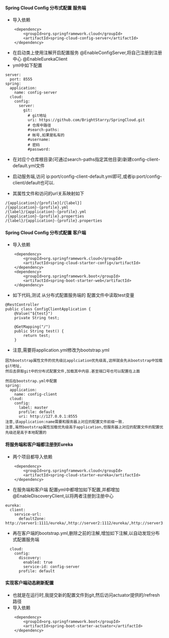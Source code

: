 #### Spring Cloud Config 分布式配置 服务端
* 导入依赖
>
		<dependency>
			<groupId>org.springframework.cloud</groupId>
			<artifactId>spring-cloud-config-server</artifactId>
		</dependency>

>
* 在启动类上使用注解开启配置服务 @EnableConfigServer,将自己注册到注册中心 @EnableEurekaClient
* yml中如下配置
>
    server:
      port: 8555
    spring:
      application:
        name: config-server
      cloud:
        config:
          server:
            git:
              # git地址
              uri: https://github.com/BrightStarry/SpringCloud.git
              # 仓库中路径
              #search-paths:
              # 帐号,如果是私有的
              #username: 
              # 密码
              #password: 
>
* 在对应个仓库根目录(可通过search-paths指定其他目录)新建config-client-default.yml文件
* 启动服务端,访问 ip:port/config-client-default.yml即可,或者ip:port/config-client/default也可以.

* 其属性文件和访问的url关系映射如下
>   
    /{application}/{profile}[/{label}]
    /{application}-{profile}.yml
    /{label}/{application}-{profile}.yml
    /{application}-{profile}.properties
    /{label}/{application}-{profile}.properties
>

#### Spring Cloud Config 分布式配置 客户端
* 导入依赖
>
		<dependency>
			<groupId>org.springframework.cloud</groupId>
			<artifactId>spring-cloud-starter-config</artifactId>
		</dependency>
		<dependency>
			<groupId>org.springframework.boot</groupId>
			<artifactId>spring-boot-starter-web</artifactId>
		</dependency>    
>
* 如下代码,测试 从分布式配置服务端的 配置文件中读取test变量
>
    @RestController
    public class ConfigClientApplication {
    	@Value("${test}")
    	private String test;
    	
    	@GetMapping("/")
    	public String test() {
    		return test;
    	}
>
* 注意,需要将application.yml修改为bootstrap.yml  
>
    因为bootstrap属性文件的优先级比applciation优先级高,这样就会先从bootstrap中加载git地址,
    然后去获取git中的分布式配置文件,加载其中内容.甚至端口号也可以配置在上面
    
    然后在bootstrap.yml中配置
    spring:
      application:
        name: config-client
      cloud:
        config:
          label: master
          profile: default
          uri: http://127.0.0.1:8555
    注意,该application:name需要和服务器上对应的配置文件前缀一致.
    注意,虽然bootstrap属性加载优先级高于application,但服务器上对应的配置文件的配置优先级还是高于本地配置的
>

#### 将服务端和客户端都注册到Eureka
* 两个项目都导入依赖
>
		<dependency>
        	<groupId>org.springframework.cloud</groupId>
        	<artifactId>spring-cloud-starter-eureka</artifactId>
        </dependency>        
>
* 在服务端和客户端 配置yml中都增加如下配置,并都增加@EnableDiscoveryClient,以将两者注册到注册中心
>
    eureka:
      client:
        service-url:
          defaultZone: http://server1:1111/eureka/,http://server2:1112/eureka/,http://server3:1113/eureka/
>
* 再在客户端的bootstrap.yml,删除之前的注解,增加如下注解,以自动发现分布式配置服务端
>
      cloud:
        config:
          discovery:
            enabled: true
            service-id: config-server
          profile: default
>


#### 实现客户端动态刷新配置
* 也就是在运行时,我提交新的配置文件到git,然后访问actuator提供的/refresh路径
* 导入依赖
>
		<dependency>
			<groupId>org.springframework.boot</groupId>
			<artifactId>spring-boot-starter-actuator</artifactId>
		</dependency>    
>
